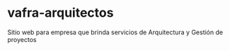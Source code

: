 # vafra-arquitectos
Sitio web para empresa que brinda servicios de Arquitectura y Gestión de proyectos
